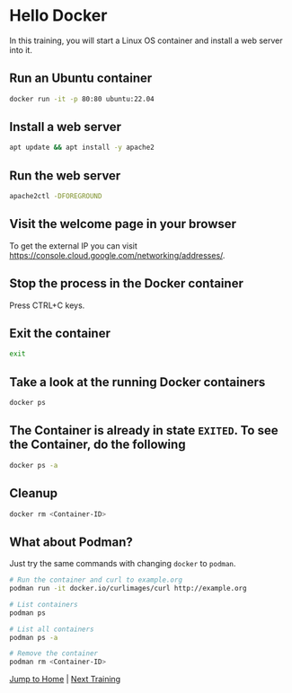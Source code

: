 # Hello Docker

In this training, you will start a Linux OS container and install a web server into it.

## Run an Ubuntu container

```bash
docker run -it -p 80:80 ubuntu:22.04
```

## Install a web server

```bash
apt update && apt install -y apache2
```

## Run the web server

```bash
apache2ctl -DFOREGROUND
```

## Visit the welcome page in your browser

To get the external IP you can visit <https://console.cloud.google.com/networking/addresses/>.

## Stop the process in the Docker container

Press CTRL+C keys.

## Exit the container

```bash
exit
```

## Take a look at the running Docker containers

```bash
docker ps
```

## The Container is already in state `EXITED`. To see the Container, do the following

```bash
docker ps -a
```

## Cleanup

```bash
docker rm <Container-ID>
```

## What about Podman?

Just try the same commands with changing `docker` to `podman`.

```bash
# Run the container and curl to example.org
podman run -it docker.io/curlimages/curl http://example.org

# List containers
podman ps

# List all containers
podman ps -a

# Remove the container
podman rm <Container-ID>
```

[Jump to Home](../README.md) | [Next Training](../02_images/README.md)
